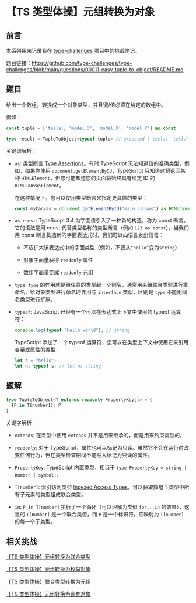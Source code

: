 # 【TS 类型体操】元组转换为对象

## 前言

本系列用来记录我在 [type-challenges](https://github.com/type-challenges/type-challenges) 项目中的挑战笔记。

题目链接：https://github.com/type-challenges/type-challenges/blob/main/questions/00011-easy-tuple-to-object/README.md

## 题目

给出一个数组，转换成一个对象类型，并且键/值必须在给定的数组中。

例如：

```ts
const tuple = ['tesla', 'model 3', 'model X', 'model Y'] as const

type result = TupleToObject<typeof tuple> // expected { tesla: 'tesla', 'model 3': 'model 3', 'model X': 'model X', 'model Y': 'model Y'}
```

关键词解析：

- `as`: 类型断言 [Type Assertions](https://www.typescriptlang.org/docs/handbook/2/everyday-types.html#type-assertions)。有时 TypeScript 无法知道值的准确类型，例如，如果你使用 `document.getElementById`，TypeScript 只知道这将返回某种 `HTMLElement`，但您可能知道您的页面将始终具有给定 ID 的 `HTMLCanvasElement`。

  在这种情况下，您可以使用类型断言来指定更具体的类型：

  ```ts
  const myCanvas = document.getElementById("main_canvas") as HTMLCanvasElement;
  ```

- `as const`: TypeScript 3.4 为字面值引入了一种新的构造，称为 const 断言。它的语法是用 const 代替类型名称的类型断言（例如 `123 as const`）。当我们用 const 断言构造新的字面表达式时，我们可以向语言发出信号：

  - 不应扩大该表达式中的字面类型（例如，不要从`“hello”`变为`string`）

  - 对象字面量获得 `readonly` 属性

  - 数组字面量变成 `readonly` 元组

- `type`: `type` 的作用就是给任意的类型起一个别名，通常用来给联合类型进行重命名，给对象类型进行命名时作用与 `interface` 类似，区别是 `type` 不能用同名类型进行扩展。


- `typeof`: JavaScript 已经有一个可以在表达式上下文中使用的 typeof 运算符：

  ```js
  console.log(typeof "Hello world"); // string
  ```

  TypeScript 添加了一个 typeof 运算符，您可以在类型上下文中使用它来引用变量或属性的类型：

  ```ts
  let s = "hello";
  let n: typeof s; // let n: string
  ```

## 题解

```ts
type TupleToObject<T extends readonly PropertyKey[]> = {
  [P in T[number]]: P
}
```

关键字解析：

- `extends`: 在泛型中使用 `extends` 并不是用来继承的，而是用来约束类型的。

- `readonly`: 对于 TypeScript，属性也可以标记为只读。虽然它不会在运行时改变任何行为，但在类型检查期间不能写入标记为只读的属性。

- `PropertyKey`: TypeScript 内置类型，相当于 `type PropertyKey = string | number | symbol;`。

- `T[number]`: 索引访问类型 [Indexed Access Types](https://www.typescriptlang.org/docs/handbook/2/indexed-access-types.html)，可以获取数组 `T` 类型中所有子元素的类型组成联合类型。

- `in`: `P in T[number]` 执行了一个循环（可以理解为类似 `for...in` 的效果），这里的 `T[number]` 是一个联合类型，而 `P` 是一个标识符，它映射为 `T[number]` 的每一个子类型。

## 相关挑战

[【TS 类型体操】元组转换为联合类型](./%E3%80%90TS%20%E7%B1%BB%E5%9E%8B%E4%BD%93%E6%93%8D%E3%80%91%E5%85%83%E7%BB%84%E8%BD%AC%E6%8D%A2%E4%B8%BA%E8%81%94%E5%90%88%E7%B1%BB%E5%9E%8B.md)

[【TS 类型体操】元组转换为枚举对象](./%E3%80%90TS%20%E7%B1%BB%E5%9E%8B%E4%BD%93%E6%93%8D%E3%80%91%E5%85%83%E7%BB%84%E8%BD%AC%E6%8D%A2%E4%B8%BA%E6%9E%9A%E4%B8%BE%E5%AF%B9%E8%B1%A1.md)

[【TS 类型体操】联合类型转换为元组](./%E3%80%90TS%20%E7%B1%BB%E5%9E%8B%E4%BD%93%E6%93%8D%E3%80%91%E8%81%94%E5%90%88%E7%B1%BB%E5%9E%8B%E8%BD%AC%E6%8D%A2%E4%B8%BA%E5%85%83%E7%BB%84.md)

[【TS 类型体操】元组转换为嵌套对象](./%E3%80%90TS%20%E7%B1%BB%E5%9E%8B%E4%BD%93%E6%93%8D%E3%80%91%E5%85%83%E7%BB%84%E8%BD%AC%E6%8D%A2%E4%B8%BA%E5%B5%8C%E5%A5%97%E5%AF%B9%E8%B1%A1.md)
